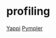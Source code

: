 # profiling

[Yappi](https://github.com/sumerc/yappi) [Pympler](https://pythonhosted.org/Pympler/index.html)

